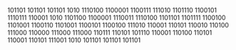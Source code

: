 101101
101101
101101
1010
1110100
1100001
1100111
111010
1101110
1100101
1110111
110001
1010
1101100
1100001
1110011
1110100
1101101
1101111
1100100
1101001
1100110
1101001
1100101
1100100
111010
110001
110101
110010
110100
111000
110000
111000
111000
110111
110101
101110
110001
110100
110101
110001
110101
111001
1010
101101
101101
101101